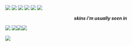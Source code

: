  ![](https://images-wixmp-ed30a86b8c4ca887773594c2.wixmp.com/f/e06f5232-fe1a-4cb8-badf-48ed7fd6af05/d4op4nw-83348f92-9ef4-4f47-9025-f6f62e6655f2.gif?token=eyJ0eXAiOiJKV1QiLCJhbGciOiJIUzI1NiJ9.eyJzdWIiOiJ1cm46YXBwOjdlMGQxODg5ODIyNjQzNzNhNWYwZDQxNWVhMGQyNmUwIiwiaXNzIjoidXJuOmFwcDo3ZTBkMTg4OTgyMjY0MzczYTVmMGQ0MTVlYTBkMjZlMCIsIm9iaiI6W1t7InBhdGgiOiJcL2ZcL2UwNmY1MjMyLWZlMWEtNGNiOC1iYWRmLTQ4ZWQ3ZmQ2YWYwNVwvZDRvcDRudy04MzM0OGY5Mi05ZWY0LTRmNDctOTAyNS1mNmY2MmU2NjU1ZjIuZ2lmIn1dXSwiYXVkIjpbInVybjpzZXJ2aWNlOmZpbGUuZG93bmxvYWQiXX0.quArHrs6HV4gGUUiKLyeDdYuGKUKr5dp89zUWcPofTY) ![](https://images-wixmp-ed30a86b8c4ca887773594c2.wixmp.com/f/ddb4a0a7-25d8-4d05-a5dd-c1d2b1270099/d2izxbh-664ee43e-7ce1-4a4a-92a5-9f47967ec83e.png?token=eyJ0eXAiOiJKV1QiLCJhbGciOiJIUzI1NiJ9.eyJzdWIiOiJ1cm46YXBwOjdlMGQxODg5ODIyNjQzNzNhNWYwZDQxNWVhMGQyNmUwIiwiaXNzIjoidXJuOmFwcDo3ZTBkMTg4OTgyMjY0MzczYTVmMGQ0MTVlYTBkMjZlMCIsIm9iaiI6W1t7InBhdGgiOiJcL2ZcL2RkYjRhMGE3LTI1ZDgtNGQwNS1hNWRkLWMxZDJiMTI3MDA5OVwvZDJpenhiaC02NjRlZTQzZS03Y2UxLTRhNGEtOTJhNS05ZjQ3OTY3ZWM4M2UucG5nIn1dXSwiYXVkIjpbInVybjpzZXJ2aWNlOmZpbGUuZG93bmxvYWQiXX0.BL3ILJ0RJ7lZ_I7Nq6B_UiWNDq3sMuQoH42BPxc7L88) ![](https://images-wixmp-ed30a86b8c4ca887773594c2.wixmp.com/f/ef06894f-bc55-45af-8cca-69fcfd014803/dauqygk-91757c3d-0bb6-4e73-82be-fe374323c54c.gif?token=eyJ0eXAiOiJKV1QiLCJhbGciOiJIUzI1NiJ9.eyJzdWIiOiJ1cm46YXBwOjdlMGQxODg5ODIyNjQzNzNhNWYwZDQxNWVhMGQyNmUwIiwiaXNzIjoidXJuOmFwcDo3ZTBkMTg4OTgyMjY0MzczYTVmMGQ0MTVlYTBkMjZlMCIsIm9iaiI6W1t7InBhdGgiOiJcL2ZcL2VmMDY4OTRmLWJjNTUtNDVhZi04Y2NhLTY5ZmNmZDAxNDgwM1wvZGF1cXlnay05MTc1N2MzZC0wYmI2LTRlNzMtODJiZS1mZTM3NDMyM2M1NGMuZ2lmIn1dXSwiYXVkIjpbInVybjpzZXJ2aWNlOmZpbGUuZG93bmxvYWQiXX0.hJSLqXERF3RsYaZYxv1VxZjCP3O_VjDYnfwmKemELIg)  ![](https://images-wixmp-ed30a86b8c4ca887773594c2.wixmp.com/f/2cde0ebe-8646-4cd7-b46b-821b949c1bf7/dbhhoek-ce35272a-529d-4070-973e-502d1e3488e8.png?token=eyJ0eXAiOiJKV1QiLCJhbGciOiJIUzI1NiJ9.eyJzdWIiOiJ1cm46YXBwOjdlMGQxODg5ODIyNjQzNzNhNWYwZDQxNWVhMGQyNmUwIiwiaXNzIjoidXJuOmFwcDo3ZTBkMTg4OTgyMjY0MzczYTVmMGQ0MTVlYTBkMjZlMCIsIm9iaiI6W1t7InBhdGgiOiJcL2ZcLzJjZGUwZWJlLTg2NDYtNGNkNy1iNDZiLTgyMWI5NDljMWJmN1wvZGJoaG9lay1jZTM1MjcyYS01MjlkLTQwNzAtOTczZS01MDJkMWUzNDg4ZTgucG5nIn1dXSwiYXVkIjpbInVybjpzZXJ2aWNlOmZpbGUuZG93bmxvYWQiXX0.yeww3pCugFSk465lw4VTkXflX2-1Gm2TcDHeM54WSkg) ![](https://images-wixmp-ed30a86b8c4ca887773594c2.wixmp.com/f/1a9eb11d-e48a-471d-8dfd-d337b257b408/d8th4tb-c9a04f17-9bc6-4e10-a93f-e9caa4b7dc23.gif?token=eyJ0eXAiOiJKV1QiLCJhbGciOiJIUzI1NiJ9.eyJzdWIiOiJ1cm46YXBwOjdlMGQxODg5ODIyNjQzNzNhNWYwZDQxNWVhMGQyNmUwIiwiaXNzIjoidXJuOmFwcDo3ZTBkMTg4OTgyMjY0MzczYTVmMGQ0MTVlYTBkMjZlMCIsIm9iaiI6W1t7InBhdGgiOiJcL2ZcLzFhOWViMTFkLWU0OGEtNDcxZC04ZGZkLWQzMzdiMjU3YjQwOFwvZDh0aDR0Yi1jOWEwNGYxNy05YmM2LTRlMTAtYTkzZi1lOWNhYTRiN2RjMjMuZ2lmIn1dXSwiYXVkIjpbInVybjpzZXJ2aWNlOmZpbGUuZG93bmxvYWQiXX0.TN27uwh-ykRt6H4FE53gTozwlPqdyY_p-rfcILc9jQo) ![](https://images-wixmp-ed30a86b8c4ca887773594c2.wixmp.com/f/5206acf1-fe7d-4e3a-a716-188a70444acf/d1xlr4d-3a21e54d-7944-4889-8007-c256437d4f36.gif?token=eyJ0eXAiOiJKV1QiLCJhbGciOiJIUzI1NiJ9.eyJzdWIiOiJ1cm46YXBwOjdlMGQxODg5ODIyNjQzNzNhNWYwZDQxNWVhMGQyNmUwIiwiaXNzIjoidXJuOmFwcDo3ZTBkMTg4OTgyMjY0MzczYTVmMGQ0MTVlYTBkMjZlMCIsIm9iaiI6W1t7InBhdGgiOiJcL2ZcLzUyMDZhY2YxLWZlN2QtNGUzYS1hNzE2LTE4OGE3MDQ0NGFjZlwvZDF4bHI0ZC0zYTIxZTU0ZC03OTQ0LTQ4ODktODAwNy1jMjU2NDM3ZDRmMzYuZ2lmIn1dXSwiYXVkIjpbInVybjpzZXJ2aWNlOmZpbGUuZG93bmxvYWQiXX0.IJYi52AHoeJRXAsgwCy5LXF7g9xxC26TAu8yUlhlDDw)
 
 ‎ ‎ ‎ ‎ ‎ ‎ ‎ ‎ ‎ ‎ ‎ ‎ ‎ ‎ ‎ ‎ ‎ ‎ ‎ ‎ ‎ ‎ ‎ ‎ ‎ ‎ ‎ ‎ ‎ ‎ ‎ ‎ ‎ ‎ ‎ ‎ ‎ ‎ ‎ ‎ ‎ ‎ ‎ ‎ ‎ ‎ ‎ ‎ ‎ ‎ ‎ ‎ ‎ ‎  ‎ ***skins i'm usually seen in***

![](https://cdn.discordapp.com/attachments/1125835592366829581/1209603659235860501/pony-town-YESSIR_PARTNER_-sneeze-blinking-padded-4x.gif?ex=66315a31&is=661ee531&hm=386f4c55fb3e40f2349304ffe7c5ac6e110e11f02bd21f8cf3603678166dc425&) ![](https://cdn.discordapp.com/attachments/1125835592366829581/1209582551023484958/pony-town-hes_been_Hawaiianized---happy-wink-blinking-padded-4x.gif?ex=66314689&is=661ed189&hm=ba4af739a922cecd5d3067e84fb4edb4577389b2ff1c511233250f2e03715066&)![](https://cdn.discordapp.com/attachments/1125835592366829581/1209582121044410400/pony-town-THAT_LAUGH-laugh-blinking-padded-4x.gif?ex=66314622&is=661ed122&hm=ae6efdac0496d7046ec054aef15dc986cfbf794e569cc2d273147a805250be06&)![](https://cdn.discordapp.com/attachments/1125835592366829581/1209581431039332382/pony-town-miserable_for_p3_once_again-cheeky-wink-blinking-padded-4x.gif?ex=6631457e&is=661ed07e&hm=810599e26259920f8202a3b3eda3a40cd10f013aff366aadf39cb0b7624f512f&) 




![](https://i.pinimg.com/736x/7e/0d/9d/7e0d9dfb26c673176139253e46bcff09.jpg)
